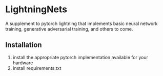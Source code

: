# LightningNets
A supplement to pytorch lightning that implements basic neural network training, generative adversarial training, and others to come.


## Installation
1) install the appropriate pytorch implementation available for your hardware
2) install requirements.txt